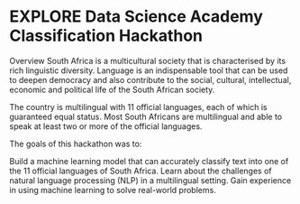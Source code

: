 # EXPLORE Data Science Academy Classification Hackathon
Overview
South Africa is a multicultural society that is characterised by its rich linguistic diversity. Language is an indispensable tool that can be used to deepen democracy and also contribute to the social, cultural, intellectual, economic and political life of the South African society.

The country is multilingual with 11 official languages, each of which is guaranteed equal status. Most South Africans are multilingual and able to speak at least two or more of the official languages.

The goals of this hackathon was to:

Build a machine learning model that can accurately classify text into one of the 11 official languages of South Africa.
Learn about the challenges of natural language processing (NLP) in a multilingual setting.
Gain experience in using machine learning to solve real-world problems.
